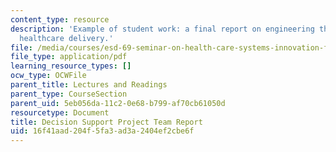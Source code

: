 ```yaml
---
content_type: resource
description: 'Example of student work: a final report on engineering the system of
  healthcare delivery.'
file: /media/courses/esd-69-seminar-on-health-care-systems-innovation-fall-2010/16f41aad204f5fa3ad3a2404ef2cbe6f_MITESD_69F10_ds_final.pdf
file_type: application/pdf
learning_resource_types: []
ocw_type: OCWFile
parent_title: Lectures and Readings
parent_type: CourseSection
parent_uid: 5eb056da-11c2-0e68-b799-af70cb61050d
resourcetype: Document
title: Decision Support Project Team Report
uid: 16f41aad-204f-5fa3-ad3a-2404ef2cbe6f
---
```


